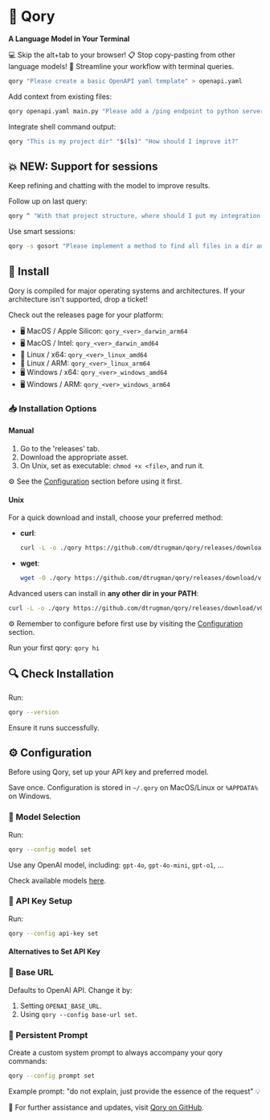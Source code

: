 # 🚀 Qory

**A Language Model in Your Terminal**

💻 Skip the alt+tab to your browser!
📋 Stop copy-pasting from other language models!
🔧 Streamline your workflow with terminal queries.

```bash
qory "Please create a basic OpenAPI yaml template" > openapi.yaml
```

Add context from existing files:

```bash
qory openapi.yaml main.py "Please add a /ping endpoint to python server" > ping.py
```

Integrate shell command output:

```bash
qory "This is my project dir" "$(ls)" "How should I improve it?"
```

## 💥 **NEW**: Support for sessions

Keep refining and chatting with the model to improve results.

Follow up on last query:

```bash
qory ^ "With that project structure, where should I put my integration tests?"
```

Use smart sessions:

```bash
qory -s gosort "Please implement a method to find all files in a dir and sort them"
```

## 🌟 Install

Qory is compiled for major operating systems and architectures. If your architecture isn't supported, drop a ticket!

Check out the releases page for your platform:

- 🖥️ MacOS / Apple Silicon: `qory_<ver>_darwin_arm64`
- 🖥️ MacOS / Intel: `qory_<ver>_darwin_amd64`
- 🐧 Linux / x64: `qory_<ver>_linux_amd64`
- 🐧 Linux / ARM: `qory_<ver>_linux_arm64`
- 🖥️ Windows / x64: `qory_<ver>_windows_amd64`
- 🖥️ Windows / ARM: `qory_<ver>_windows_arm64`

### 📥 Installation Options

#### Manual

1. Go to the 'releases' tab.
2. Download the appropriate asset.
3. On Unix, set as executable: `chmod +x <file>`, and run it.

⚙️ See the [Configuration](#configuration) section before using it first.

#### Unix

For a quick download and install, choose your preferred method:

- **curl**:

  ```bash
  curl -L -o ./qory https://github.com/dtrugman/qory/releases/download/v0.2.2/qory_0.2.2_darwin_arm64 && chmod +x ./qory && sudo mv ./qory /usr/local/bin/.
  ```

- **wget**:

  ```bash
  wget -O ./qory https://github.com/dtrugman/qory/releases/download/v0.2.2/qory_0.2.2_darwin_arm64 && chmod +x ./qory && sudo mv ./qory /usr/local/bin/.
  ```

Advanced users can install in **any other dir in your PATH**:

```bash
curl -L -o ./qory https://github.com/dtrugman/qory/releases/download/v0.2.2/qory_0.2.2_darwin_arm64 && chmod +x ./qory && mv ./qory ~/.local/bin/.
```

⚙️ Remember to configure before first use by visiting the [Configuration](#configuration) section.

Run your first qory: `qory hi`

## 🔍 Check Installation

Run:

```bash
qory --version
```

Ensure it runs successfully.

## ⚙️ Configuration

Before using Qory, set up your API key and preferred model.

Save once. Configuration is stored in `~/.qory` on MacOS/Linux or `%APPDATA%` on Windows.

### 📌 Model Selection

Run:

```bash
qory --config model set
```

Use any OpenAI model, including: `gpt-4o`, `gpt-4o-mini`, `gpt-o1`, ...

Check available models [here](https://platform.openai.com/docs/models).

### 🔑 API Key Setup

Run:

```bash
qory --config api-key set
```

#### Alternatives to Set API Key

### 🔄 Base URL

Defaults to OpenAI API. Change it by:

1. Setting `OPENAI_BASE_URL`.
2. Using `qory --config base-url set`.

### 📌 Persistent Prompt

Create a custom system prompt to always accompany your qory commands:

```bash
qory --config prompt set
```

Example prompt: "do not explain, just provide the essence of the request" 💡

🔗 For further assistance and updates, visit [Qory on GitHub](https://github.com/dtrugman/qory).
